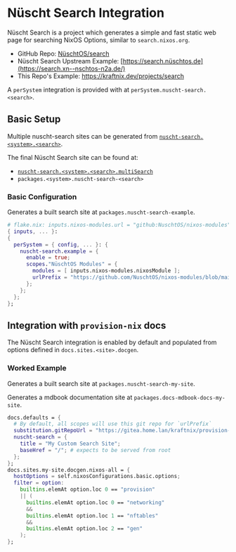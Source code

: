 # Nüscht Search Integration

Nüscht Search is a project which generates a simple and fast static web page
for searching NixOS Options, similar to `search.nixos.org`.

  - GitHub Repo: [NüschtOS/search](https://github.com/NuschtOS/search)
  - Nüscht Search Upstream Example: [https://search.nüschtos.de](https://search.xn--nschtos-n2a.de/)
  - This Repo's Example: <https://kraftnix.dev/projects/search>

A `perSystem` integration is provided with at `perSystem.nuscht-search.<search>`.

## Basic Setup

Multiple nuscht-search sites can be generated from
[`nuscht-search.<system>.<search>`](../options/flake-all-options.md#persystemnuscht-search).

The final Nüscht Search site can be found at:
  - [`nuscht-search.<system>.<search>.multiSearch`](../options/flake-all-options.md#persystemnuscht-searchmultisearch)
  - `packages.<system>.nuscht-search-<search>`

### Basic Configuration

Generates a built search site at `packages.nuscht-search-example`.

```nix
# flake.nix: inputs.nixos-modules.url = "github:NuschtOS/nixos-modules";
{ inputs, ... }:
{
  perSystem = { config, ... }: {
    nuscht-search.example = {
      enable = true;
      scopes."NüschtOS Modules" = {
        modules = [ inputs.nixos-modules.nixosModule ];
        urlPrefix = "https://github.com/NuschtOS/nixos-modules/blob/main/";
      };
    };
  };
};
```

## Integration with `provision-nix` docs

The Nüscht Search integration is enabled by default and populated from options defined
in `docs.sites.<site>.docgen`.

### Worked Example

Generates a built search site at `packages.nuscht-search-my-site`.

Generates a mdbook documentation site at `packages.docs-mdbook-docs-my-site`.

```nix
docs.defaults = {
  # By default, all scopes will use this git repo for `urlPrefix`
  substitution.gitRepoUrl = "https://gitea.home.lan/kraftnix/provision-nix";
  nuscht-search = {
    title = "My Custom Search Site";
    baseHref = "/"; # expects to be served from root
  };
};
docs.sites.my-site.docgen.nixos-all = {
  hostOptions = self.nixosConfigurations.basic.options;
  filter = option:
    builtins.elemAt option.loc 0 == "provision"
    || (
      builtins.elemAt option.loc 0 == "networking"
      &&
      builtins.elemAt option.loc 1 == "nftables"
      &&
      builtins.elemAt option.loc 2 == "gen"
    );
};
```
